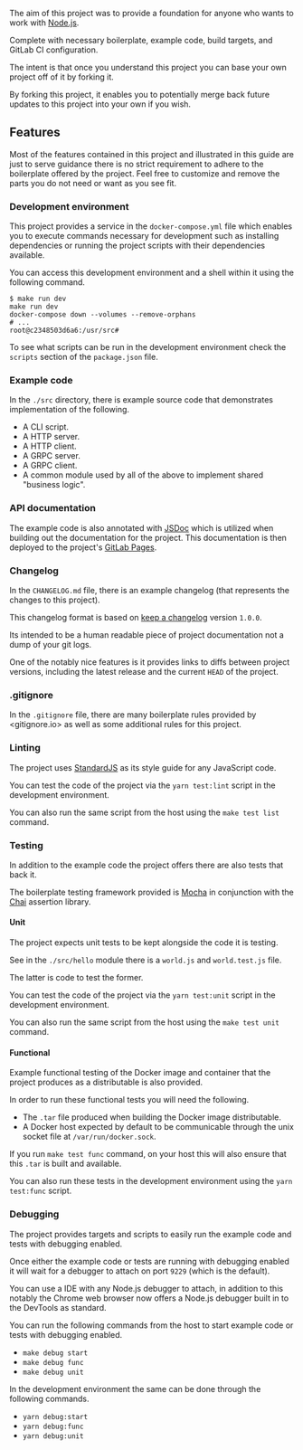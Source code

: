 The aim of this project was to provide a foundation for anyone who wants to work with [Node.js][nodejs].

Complete with necessary boilerplate, example code, build targets, and GitLab CI configuration.

The intent is that once you understand this project you can base your own project off of it by forking it.

By forking this project, it enables you to potentially merge back future updates to this project into your own if you wish.

## Features

Most of the features contained in this project and illustrated in this guide are just to serve guidance there is no strict requirement to adhere to the boilerplate offered by the project. Feel free to customize and remove the parts you do not need or want as you see fit.

### Development environment

This project provides a service in the `docker-compose.yml` file which enables you to execute commands necessary for development such as installing dependencies or running the project scripts with their dependencies available.

You can access this development environment and a shell within it using the following command.

```shell
$ make run dev
make run dev
docker-compose down --volumes --remove-orphans
# ...
root@c2348503d6a6:/usr/src#
```

To see what scripts can be run in the development environment check the `scripts` section of the `package.json` file.

### Example code

In the `./src` directory, there is example source code that demonstrates implementation of the following.

- A CLI script.
- A HTTP server.
- A HTTP client.
- A GRPC server.
- A GRPC client.
- A common module used by all of the above to implement shared "business logic".

### API documentation

The example code is also annotated with [JSDoc][jsdoc] which is utilized when building out the documentation for the project. This documentation is then deployed to the project's [GitLab Pages][gitlab/pages].

### Changelog

In the `CHANGELOG.md` file, there is an example changelog (that represents the changes to this project).

This changelog format is based on [keep a changelog][keepachangelog] version `1.0.0`.

Its intended to be a human readable piece of project documentation not a dump of your git logs.

One of the notably nice features is it provides links to diffs between project versions, including the latest release and the current `HEAD` of the project.

### .gitignore

In the `.gitignore` file, there are many boilerplate rules provided by <gitignore.io> as well as some additional rules for this project.

### Linting

The project uses [StandardJS][standardjs] as its style guide for any JavaScript code.

You can test the code of the project via the `yarn test:lint` script in the development environment.

You can also run the same script from the host using the `make test list` command.

### Testing

In addition to the example code the project offers there are also tests that back it.

The boilerplate testing framework provided is [Mocha][mochajs] in conjunction with the [Chai][chaijs] assertion library.

#### Unit

The project expects unit tests to be kept alongside the code it is testing.

See in the `./src/hello` module there is a `world.js` and `world.test.js` file.

The latter is code to test the former.

You can test the code of the project via the `yarn test:unit` script in the development environment.

You can also run the same script from the host using the `make test unit` command.

#### Functional

Example functional testing of the Docker image and container that the project produces as a distributable is also provided.

In order to run these functional tests you will need the following.

- The `.tar` file produced when building the Docker image distributable.
- A Docker host expected by default to be communicable through the unix socket file at `/var/run/docker.sock`.

If you run `make test func` command, on your host this will also ensure that this `.tar` is built and available.

You can also run these tests in the development environment using the  `yarn test:func` script.

### Debugging

The project provides targets and scripts to easily run the example code and tests with debugging enabled.

Once either the example code or tests are running with debugging enabled it will wait for a debugger to attach on port `9229` (which is the default).

You can use a IDE with any Node.js debugger to attach, in addition to this notably the Chrome web browser now offers a Node.js debugger built in to the DevTools as standard.

You can run the following commands from the host to start example code or tests with debugging enabled.

- `make debug start`
- `make debug func`
- `make debug unit`

In the development environment the same can be done through the following commands.

- `yarn debug:start`
- `yarn debug:func`
- `yarn debug:unit`

[nodejs]: https://nodejs.org
[jsdoc]: http://usejsdoc.org/
[gitlab/pages]: https://about.gitlab.com/features/pages/
[keepachangelog]: http://keepachangelog.com/en/1.0.0/
[standardjs]: https://standardjs.com/
[mochajs]: https://mochajs.org/
[chaijs]: http://chaijs.com/
